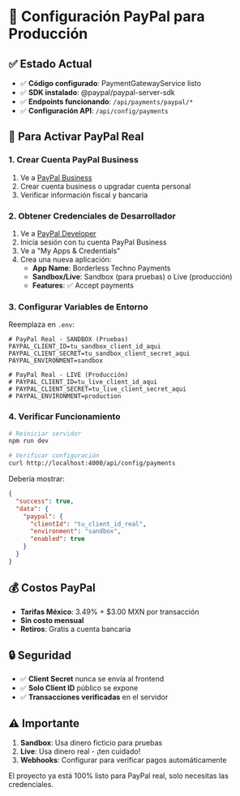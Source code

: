 # 🔧 Configuración PayPal para Producción

## ✅ Estado Actual
- ✅ **Código configurado**: PaymentGatewayService listo
- ✅ **SDK instalado**: @paypal/paypal-server-sdk
- ✅ **Endpoints funcionando**: `/api/payments/paypal/*`
- ✅ **Configuración API**: `/api/config/payments`

## 🚀 Para Activar PayPal Real

### 1. Crear Cuenta PayPal Business
1. Ve a [PayPal Business](https://www.paypal.com/mx/business)
2. Crear cuenta business o upgradar cuenta personal
3. Verificar información fiscal y bancaria

### 2. Obtener Credenciales de Desarrollador
1. Ve a [PayPal Developer](https://developer.paypal.com/)
2. Inicia sesión con tu cuenta PayPal Business
3. Ve a "My Apps & Credentials"
4. Crea una nueva aplicación:
   - **App Name**: Borderless Techno Payments
   - **Sandbox/Live**: Sandbox (para pruebas) o Live (producción)
   - **Features**: ✅ Accept payments

### 3. Configurar Variables de Entorno
Reemplaza en `.env`:

```env
# PayPal Real - SANDBOX (Pruebas)
PAYPAL_CLIENT_ID=tu_sandbox_client_id_aqui
PAYPAL_CLIENT_SECRET=tu_sandbox_client_secret_aqui
PAYPAL_ENVIRONMENT=sandbox

# PayPal Real - LIVE (Producción)
# PAYPAL_CLIENT_ID=tu_live_client_id_aqui
# PAYPAL_CLIENT_SECRET=tu_live_client_secret_aqui
# PAYPAL_ENVIRONMENT=production
```

### 4. Verificar Funcionamiento
```bash
# Reiniciar servidor
npm run dev

# Verificar configuración
curl http://localhost:4000/api/config/payments
```

Debería mostrar:
```json
{
  "success": true,
  "data": {
    "paypal": {
      "clientId": "tu_client_id_real",
      "environment": "sandbox",
      "enabled": true
    }
  }
}
```

## 💰 Costos PayPal
- **Tarifas México**: 3.49% + $3.00 MXN por transacción
- **Sin costo mensual**
- **Retiros**: Gratis a cuenta bancaria

## 🔒 Seguridad
- ✅ **Client Secret** nunca se envía al frontend
- ✅ **Solo Client ID** público se expone
- ✅ **Transacciones verificadas** en el servidor

## ⚠️ Importante
1. **Sandbox**: Usa dinero ficticio para pruebas
2. **Live**: Usa dinero real - ¡ten cuidado!
3. **Webhooks**: Configurar para verificar pagos automáticamente

El proyecto ya está 100% listo para PayPal real, solo necesitas las credenciales.
